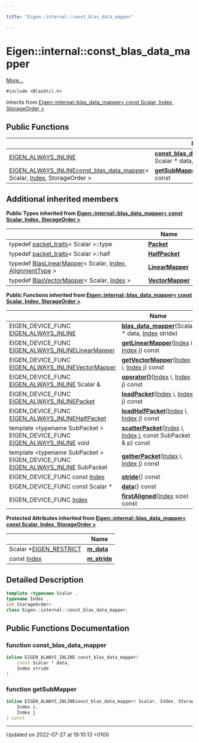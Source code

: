 ```yaml
---

title: "Eigen::internal::const_blas_data_mapper"

---
```


# Eigen::internal::const_blas_data_mapper



 [More...](#detailed-description)


`#include <BlasUtil.h>`

Inherits from [Eigen::internal::blas_data_mapper< const Scalar, Index, StorageOrder >](http://example.org/classes/classeigen_1_1internal_1_1blas__data__mapper/)

## Public Functions

|                | Name           |
| -------------- | -------------- |
| <a href="http://example.org/files/macros_8h/#define-eigen-always-inline">EIGEN_ALWAYS_INLINE</a> | **[const_blas_data_mapper](http://example.org/classes/classeigen_1_1internal_1_1const__blas__data__mapper/#function-const-blas-data-mapper)**(const Scalar * data, <a href="http://example.org/namespaces/namespaceeigen/#typedef-index">Index</a> stride) |
| <a href="http://example.org/files/macros_8h/#define-eigen-always-inline">EIGEN_ALWAYS_INLINE</a><a href="http://example.org/classes/classeigen_1_1internal_1_1const__blas__data__mapper/">const_blas_data_mapper</a>< Scalar, <a href="http://example.org/namespaces/namespaceeigen/#typedef-index">Index</a>, StorageOrder > | **[getSubMapper](http://example.org/classes/classeigen_1_1internal_1_1const__blas__data__mapper/#function-getsubmapper)**(<a href="http://example.org/namespaces/namespaceeigen/#typedef-index">Index</a> i, <a href="http://example.org/namespaces/namespaceeigen/#typedef-index">Index</a> j) const |

## Additional inherited members

**Public Types inherited from [Eigen::internal::blas_data_mapper< const Scalar, Index, StorageOrder >](http://example.org/classes/classeigen_1_1internal_1_1blas__data__mapper/)**

|                | Name           |
| -------------- | -------------- |
| typedef <a href="http://example.org/classes/structeigen_1_1internal_1_1packet__traits/">packet_traits</a>< Scalar >::type | **[Packet](http://example.org/classes/classeigen_1_1internal_1_1blas__data__mapper/#typedef-packet)**  |
| typedef <a href="http://example.org/classes/structeigen_1_1internal_1_1packet__traits/">packet_traits</a>< Scalar >::half | **[HalfPacket](http://example.org/classes/classeigen_1_1internal_1_1blas__data__mapper/#typedef-halfpacket)**  |
| typedef <a href="http://example.org/classes/classeigen_1_1internal_1_1blaslinearmapper/">BlasLinearMapper</a>< Scalar, <a href="http://example.org/namespaces/namespaceeigen/#typedef-index">Index</a>, <a href="http://example.org/modules/group__enums/#enum-alignmenttype">AlignmentType</a> > | **[LinearMapper](http://example.org/classes/classeigen_1_1internal_1_1blas__data__mapper/#typedef-linearmapper)**  |
| typedef <a href="http://example.org/classes/classeigen_1_1internal_1_1blasvectormapper/">BlasVectorMapper</a>< Scalar, <a href="http://example.org/namespaces/namespaceeigen/#typedef-index">Index</a> > | **[VectorMapper](http://example.org/classes/classeigen_1_1internal_1_1blas__data__mapper/#typedef-vectormapper)**  |

**Public Functions inherited from [Eigen::internal::blas_data_mapper< const Scalar, Index, StorageOrder >](http://example.org/classes/classeigen_1_1internal_1_1blas__data__mapper/)**

|                | Name           |
| -------------- | -------------- |
| EIGEN_DEVICE_FUNC <a href="http://example.org/files/macros_8h/#define-eigen-always-inline">EIGEN_ALWAYS_INLINE</a> | **[blas_data_mapper](http://example.org/classes/classeigen_1_1internal_1_1blas__data__mapper/#function-blas-data-mapper)**(Scalar * data, <a href="http://example.org/namespaces/namespaceeigen/#typedef-index">Index</a> stride) |
| EIGEN_DEVICE_FUNC <a href="http://example.org/files/macros_8h/#define-eigen-always-inline">EIGEN_ALWAYS_INLINE</a><a href="http://example.org/classes/classeigen_1_1internal_1_1blas__data__mapper/#typedef-linearmapper">LinearMapper</a> | **[getLinearMapper](http://example.org/classes/classeigen_1_1internal_1_1blas__data__mapper/#function-getlinearmapper)**(<a href="http://example.org/namespaces/namespaceeigen/#typedef-index">Index</a> i, <a href="http://example.org/namespaces/namespaceeigen/#typedef-index">Index</a> j) const |
| EIGEN_DEVICE_FUNC <a href="http://example.org/files/macros_8h/#define-eigen-always-inline">EIGEN_ALWAYS_INLINE</a><a href="http://example.org/classes/classeigen_1_1internal_1_1blas__data__mapper/#typedef-vectormapper">VectorMapper</a> | **[getVectorMapper](http://example.org/classes/classeigen_1_1internal_1_1blas__data__mapper/#function-getvectormapper)**(<a href="http://example.org/namespaces/namespaceeigen/#typedef-index">Index</a> i, <a href="http://example.org/namespaces/namespaceeigen/#typedef-index">Index</a> j) const |
| EIGEN_DEVICE_FUNC <a href="http://example.org/files/macros_8h/#define-eigen-always-inline">EIGEN_ALWAYS_INLINE</a> Scalar & | **[operator()](http://example.org/classes/classeigen_1_1internal_1_1blas__data__mapper/#function-operator())**(<a href="http://example.org/namespaces/namespaceeigen/#typedef-index">Index</a> i, <a href="http://example.org/namespaces/namespaceeigen/#typedef-index">Index</a> j) const |
| EIGEN_DEVICE_FUNC <a href="http://example.org/files/macros_8h/#define-eigen-always-inline">EIGEN_ALWAYS_INLINE</a><a href="http://example.org/classes/classeigen_1_1internal_1_1blas__data__mapper/#typedef-packet">Packet</a> | **[loadPacket](http://example.org/classes/classeigen_1_1internal_1_1blas__data__mapper/#function-loadpacket)**(<a href="http://example.org/namespaces/namespaceeigen/#typedef-index">Index</a> i, <a href="http://example.org/namespaces/namespaceeigen/#typedef-index">Index</a> j) const |
| EIGEN_DEVICE_FUNC <a href="http://example.org/files/macros_8h/#define-eigen-always-inline">EIGEN_ALWAYS_INLINE</a><a href="http://example.org/classes/classeigen_1_1internal_1_1blas__data__mapper/#typedef-halfpacket">HalfPacket</a> | **[loadHalfPacket](http://example.org/classes/classeigen_1_1internal_1_1blas__data__mapper/#function-loadhalfpacket)**(<a href="http://example.org/namespaces/namespaceeigen/#typedef-index">Index</a> i, <a href="http://example.org/namespaces/namespaceeigen/#typedef-index">Index</a> j) const |
| template <typename SubPacket \> <br>EIGEN_DEVICE_FUNC <a href="http://example.org/files/macros_8h/#define-eigen-always-inline">EIGEN_ALWAYS_INLINE</a> void | **[scatterPacket](http://example.org/classes/classeigen_1_1internal_1_1blas__data__mapper/#function-scatterpacket)**(<a href="http://example.org/namespaces/namespaceeigen/#typedef-index">Index</a> i, <a href="http://example.org/namespaces/namespaceeigen/#typedef-index">Index</a> j, const SubPacket & p) const |
| template <typename SubPacket \> <br>EIGEN_DEVICE_FUNC <a href="http://example.org/files/macros_8h/#define-eigen-always-inline">EIGEN_ALWAYS_INLINE</a> SubPacket | **[gatherPacket](http://example.org/classes/classeigen_1_1internal_1_1blas__data__mapper/#function-gatherpacket)**(<a href="http://example.org/namespaces/namespaceeigen/#typedef-index">Index</a> i, <a href="http://example.org/namespaces/namespaceeigen/#typedef-index">Index</a> j) const |
| EIGEN_DEVICE_FUNC const <a href="http://example.org/namespaces/namespaceeigen/#typedef-index">Index</a> | **[stride](http://example.org/classes/classeigen_1_1internal_1_1blas__data__mapper/#function-stride)**() const |
| EIGEN_DEVICE_FUNC const Scalar * | **[data](http://example.org/classes/classeigen_1_1internal_1_1blas__data__mapper/#function-data)**() const |
| EIGEN_DEVICE_FUNC <a href="http://example.org/namespaces/namespaceeigen/#typedef-index">Index</a> | **[firstAligned](http://example.org/classes/classeigen_1_1internal_1_1blas__data__mapper/#function-firstaligned)**(<a href="http://example.org/namespaces/namespaceeigen/#typedef-index">Index</a> size) const |

**Protected Attributes inherited from [Eigen::internal::blas_data_mapper< const Scalar, Index, StorageOrder >](http://example.org/classes/classeigen_1_1internal_1_1blas__data__mapper/)**

|                | Name           |
| -------------- | -------------- |
| Scalar *<a href="http://example.org/files/macros_8h/#define-eigen-restrict">EIGEN_RESTRICT</a> | **[m_data](http://example.org/classes/classeigen_1_1internal_1_1blas__data__mapper/#variable-m-data)**  |
| const <a href="http://example.org/namespaces/namespaceeigen/#typedef-index">Index</a> | **[m_stride](http://example.org/classes/classeigen_1_1internal_1_1blas__data__mapper/#variable-m-stride)**  |


## Detailed Description

```cpp
template <typename Scalar ,
typename Index ,
int StorageOrder>
class Eigen::internal::const_blas_data_mapper;
```

## Public Functions Documentation

### function const_blas_data_mapper

```cpp
inline EIGEN_ALWAYS_INLINE const_blas_data_mapper(
    const Scalar * data,
    Index stride
)
```


### function getSubMapper

```cpp
inline EIGEN_ALWAYS_INLINEconst_blas_data_mapper< Scalar, Index, StorageOrder > getSubMapper(
    Index i,
    Index j
) const
```


-------------------------------

Updated on 2022-07-27 at 19:10:13 +0100